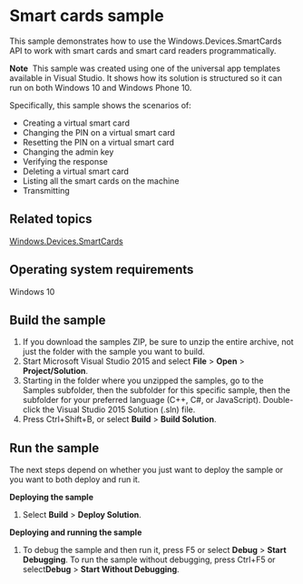 <!---
  category: IdentitySecurityAndEncryption
  samplefwlink: http://go.microsoft.com/fwlink/p/?LinkId=620604&clcid=0x409
--->

# Smart cards sample

This sample demonstrates how to use the Windows.Devices.SmartCards API to work with smart cards and smart card readers programmatically.

**Note**  This sample was created using one of the universal app templates available in Visual Studio. It shows how its solution is structured so it can run on both Windows 10 and Windows Phone 10.

Specifically, this sample shows the scenarios of:
- Creating a virtual smart card
- Changing the PIN on a virtual smart card
- Resetting the PIN on a virtual smart card
- Changing the admin key
- Verifying the response
- Deleting a virtual smart card
- Listing all the smart cards on the machine
- Transmitting

Related topics
--------------
[Windows.Devices.SmartCards](http://msdn.microsoft.com/library/windows/apps/dn263949)

Operating system requirements
-----------------------------

Windows 10

Build the sample
----------------

1. If you download the samples ZIP, be sure to unzip the entire archive, not just the folder with the sample you want to build. 
2. Start Microsoft Visual Studio 2015 and select **File** \> **Open** \> **Project/Solution**.
3. Starting in the folder where you unzipped the samples, go to the Samples subfolder, then the subfolder for this specific sample, then the subfolder for your preferred language (C++, C#, or JavaScript). Double-click the Visual Studio 2015 Solution (.sln) file.
4. Press Ctrl+Shift+B, or select **Build** \> **Build Solution**.

Run the sample
--------------

The next steps depend on whether you just want to deploy the sample or you want to both deploy and run it.

**Deploying the sample**

1.  Select **Build** \> **Deploy Solution**.

**Deploying and running the sample**

1.  To debug the sample and then run it, press F5 or select **Debug** \> **Start Debugging**. To run the sample without debugging, press Ctrl+F5 or select**Debug** \> **Start Without Debugging**.
